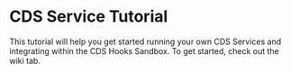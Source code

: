 # CDS Service Tutorial
This tutorial will help you get started running your own CDS Services and integrating within the CDS
Hooks Sandbox. To get started, check out the wiki tab.
